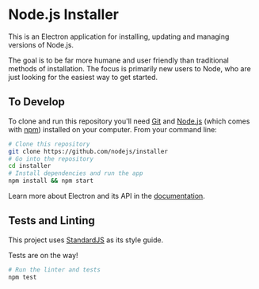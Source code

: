 # Node.js Installer

This is an Electron application for installing, updating and managing versions of Node.js.

The goal is to be far more humane and user friendly than traditional methods of installation. The focus is primarily new users to Node, who are just looking for the easiest way to get started.

## To Develop

To clone and run this repository you'll need [Git](https://git-scm.com) and [Node.js](https://nodejs.org/en/download/) (which comes with [npm](http://npmjs.com)) installed on your computer. From your command line:

```bash
# Clone this repository
git clone https://github.com/nodejs/installer
# Go into the repository
cd installer
# Install dependencies and run the app
npm install && npm start
```

Learn more about Electron and its API in the [documentation](http://electron.atom.io/docs/latest).

## Tests and Linting

This project uses [StandardJS](http://standardjs.com/) as its style guide.

Tests are on the way!

```bash
# Run the linter and tests
npm test
```

